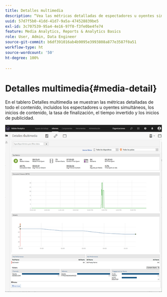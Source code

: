 ```yaml
---
title: Detalles multimedia
description: “Vea las métricas detalladas de espectadores u oyentes simultáneos, inicios de contenido, tasa de finalización, tiempo invertido e inicios de publicidad en el panel Detalles multimedia”.
uuid: 57d7f5b0-41dd-41d7-9a5a-474528839be5
exl-id: 3c707539-95a4-4e16-97f0-f3fe0be4fe74
feature: Media Analytics, Reports & Analytics Basics
role: User, Admin, Data Engineer
source-git-commit: b6df391016ab4b9095e3993808a877e3587f0a51
workflow-type: ht
source-wordcount: '50'
ht-degree: 100%

---
```


# Detalles multimedia{#media-detail}

En el tablero Detalles multimedia se muestran las métricas detalladas de todo el contenido, incluidos los espectadores u oyentes simultáneos, los inicios de contenido, la tasa de finalización, el tiempo invertido y los inicios de publicidad.

![](assets/media_detail.png)
